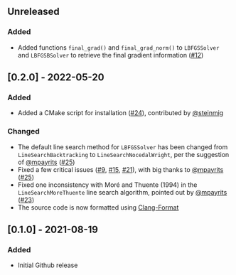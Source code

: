 ## Unreleased

### Added
- Added functions `final_grad()` and `final_grad_norm()` to `LBFGSSolver`
  and `LBFGSBSolver` to retrieve the final gradient information
  ([#12](https://github.com/yixuan/LBFGSpp/issues/12))



## [0.2.0] - 2022-05-20

### Added
- Added a CMake script for installation ([#24](https://github.com/yixuan/LBFGSpp/pull/24)),
  contributed by [@steinmig](https://github.com/steinmig)

### Changed
- The default line search method for `LBFGSSolver` has been changed from `LineSearchBacktracking`
  to `LineSearchNocedalWright`, per the suggestion of [@mpayrits](https://github.com/mpayrits)
  ([#25](https://github.com/yixuan/LBFGSpp/pull/25))
- Fixed a few critical issues ([#9](https://github.com/yixuan/LBFGSpp/issues/9),
  [#15](https://github.com/yixuan/LBFGSpp/issues/15),
  [#21](https://github.com/yixuan/LBFGSpp/issues/21)), with big thanks to
  [@mpayrits](https://github.com/mpayrits) ([#25](https://github.com/yixuan/LBFGSpp/pull/25))
- Fixed one inconsistency with Moré and Thuente (1994) in the `LineSearchMoreThuente`
  line search algorithm, pointed out by [@mpayrits](https://github.com/mpayrits)
  ([#23](https://github.com/yixuan/LBFGSpp/issues/23))
- The source code is now formatted using [Clang-Format](https://clang.llvm.org/docs/ClangFormat.html)



## [0.1.0] - 2021-08-19

### Added
- Initial Github release
